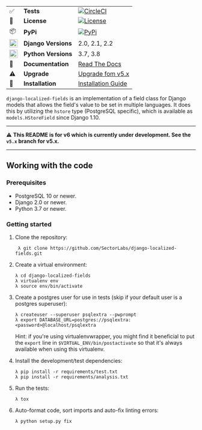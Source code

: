 |  |  |  |
|--------------------|---------------------|-------------------------------------------------------------------------------------------------------------------------------------------------------------------------|
| :white_check_mark: | **Tests** | [![CircleCI](https://circleci.com/gh/SectorLabs/django-localized-fields/tree/master.svg?style=svg)](https://circleci.com/gh/SectorLabs/django-localized-fields/tree/master) |
| :memo: | **License** | [![License](https://img.shields.io/:license-mit-blue.svg)](http://doge.mit-license.org) |
| :package: | **PyPi** | [![PyPi](https://badge.fury.io/py/django-localized-fields.svg)](https://pypi.python.org/pypi/django-localized-fields) |
| <img src="https://icon-library.net/images/django-icon/django-icon-0.jpg" width="22px" height="22px" align="center" /> | **Django Versions** | 2.0, 2.1, 2.2 |
| <img src="http://www.iconarchive.com/download/i73027/cornmanthe3rd/plex/Other-python.ico" width="22px" height="22px" align="center" /> | **Python Versions** | 3.7, 3.8 |
| :book: | **Documentation** | [Read The Docs](https://django-localized-fields.readthedocs.io) |
| :warning: | **Upgrade** | [Upgrade fom v5.x](https://django-localized-fields.readthedocs.io/releases)
| :checkered_flag: | **Installation** | [Installation Guide](https://django-localized-fields.readthedocs.io/#installation) |

`django-localized-fields` is an implementation of a field class for Django models that allows the field's value to be set in multiple languages. It does this by utilizing the ``hstore`` type (PostgreSQL specific), which is available as `models.HStoreField` since Django 1.10.

---

:warning: **This README is for v6 which is currently under development. See the `v5.x` branch for v5.x.**

---

## Working with the code
### Prerequisites

* PostgreSQL 10 or newer.
* Django 2.0 or newer.
* Python 3.7 or newer.

### Getting started

1. Clone the repository:

        λ git clone https://github.com/SectorLabs/django-localized-fields.git

2. Create a virtual environment:

       λ cd django-localized-fields
       λ virtualenv env
       λ source env/bin/activate

3. Create a postgres user for use in tests (skip if your default user is a postgres superuser):

       λ createuser --superuser psqlextra --pwprompt
       λ export DATABASE_URL=postgres://psqlextra:<password>@localhost/psqlextra

   Hint: if you're using virtualenvwrapper, you might find it beneficial to put
   the ``export`` line in ``$VIRTUAL_ENV/bin/postactivate`` so that it's always
   available when using this virtualenv.

4. Install the development/test dependencies:

       λ pip install -r requirements/test.txt
       λ pip install -r requirements/analysis.txt

5. Run the tests:

       λ tox

7. Auto-format code, sort imports and auto-fix linting errors:

       λ python setup.py fix
